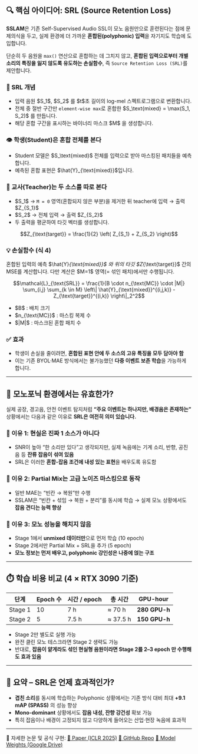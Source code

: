 
## 🔍 핵심 아이디어: SRL (Source Retention Loss)

**SSLAM**은 기존 Self-Supervised Audio SSL이 모노 음원만으로 훈련된다는 점에 문제의식을 두고, 실제 환경에 더 가까운 **혼합된(polyphonic) 입력**을 자기지도 학습에 도입합니다.

단순히 두 음원을 `max()` 연산으로 혼합하는 데 그치지 않고, **혼합된 입력으로부터 개별 소리의 특징을 잃지 않도록 유도하는 손실함수**, 즉 `Source Retention Loss (SRL)`를 제안합니다.

### 🎯 SRL 개념

* 입력 음원 \$S\_1\$, \$S\_2\$ 를 \$t\$초 길이의 log-mel 스펙트로그램으로 변환합니다.
* 전체 중 절반 구간만 `element-wise max`로 혼합한 \$S\_\text{mixed} = \max(S\_1, S\_2)\$ 를 만듭니다.
* 해당 혼합 구간을 표시하는 바이너리 마스크 \$M\$ 을 생성합니다.

### 👁️ 학생(Student)은 혼합 전체를 본다

* Student 모델은 \$S\_\text{mixed}\$ 전체를 입력으로 받아 마스킹된 패치들을 예측합니다.
* 예측된 혼합 표현은 \$\hat{Y}\_{\text{mixed}}\$입니다.

### 🧠 교사(Teacher)는 두 소스를 **따로** 본다

* \$S\_1\$ → `M = 0` 영역(혼합되지 않은 부분)을 제거한 뒤 teacher에 입력 → 출력 \$Z\_{S\_1}\$
* \$S\_2\$ → 전체 입력 → 출력 \$Z\_{S\_2}\$
* 두 출력을 평균하여 타깃 벡터를 생성합니다.

```math
Z_{\text{target}} = \frac{1}{2} \left( Z_{S_1} + Z_{S_2} \right)
```

### 💡 손실함수 (식 4)

혼합된 입력의 예측 \$\hat{Y}*{\text{mixed}}\$ 와 위의 타깃 \$Z*{\text{target}}\$ 간의 MSE를 계산합니다. 다만 계산은 \$M=1\$ 영역(= 섞인 패치)에서만 수행됩니다.

```math
\mathcal{L}_{\text{SRL}} = \frac{1}{B \cdot n_{\text{MC}} \cdot |M|} \sum_{i,j} \sum_{k \in M} \left\| \hat{Y}_{\text{mixed}}^{(i,j,k)} - Z_{\text{target}}^{(i,k)} \right\|_2^2
```

* \$B\$ : 배치 크기
* \$n\_{\text{MC}}\$ : 마스킹 복제 수
* \$|M|\$ : 마스크된 혼합 패치 수

### ✅ 효과

* 학생이 손실을 줄이려면, **혼합된 표현 안에 두 소스의 고유 특징을 모두 담아야 함**
* 이는 기존 BYOL·MAE 방식에서는 불가능했던 **다중 이벤트 보존 학습**을 가능하게 합니다.

---

## 💬 모노포닉 환경에서는 유효한가?

실제 공장, 경고음, 안전 이벤트 탐지처럼 **“주요 이벤트는 하나지만, 배경음은 존재하는”** 상황에서는 다음과 같은 이유로 **SRL은 여전히 의미 있습니다.**

### 🧩 이유 1: 현실은 진짜 1 소스가 아니다

* SNR이 높아 “한 소리만 있다”고 생각되지만, 실제 녹음에는 기계 소리, 반향, 공진음 등 **잔류 잡음이 섞여 있음**
* SRL은 이러한 **혼합-잡음 조건에 내성 있는 표현**을 배우도록 유도함

### 🧩 이유 2: Partial Mix는 고급 노이즈 마스킹으로 동작

* 일반 MAE는 “빈칸 → 복원”만 수행
* SSLAM은 “빈칸 + 섞임 → 복원 + 분리”를 동시에 학습 → 실제 모노 상황에서도 **잡음 견디는 능력 향상**

### 🧩 이유 3: 모노 성능을 해치지 않음

* Stage 1에서 **unmixed 데이터만**으로 먼저 학습 (10 epoch)
* Stage 2에서만 Partial Mix + SRL을 추가 (5 epoch)
* **모노 정보는 먼저 배우고, polyphonic 강인성은 나중에 얹는 구조**

---

## ⏱️ 학습 비용 비교 (4 × RTX 3090 기준)

| 단계      | Epoch 수 | 시간 / epoch | 총 시간     | GPU-hour      |
| ------- | ------- | ---------- | -------- | ------------- |
| Stage 1 | 10      | 7 h        | ≈ 70 h   | **280 GPU-h** |
| Stage 2 | 5       | 7.5 h      | ≈ 37.5 h | **150 GPU-h** |

* Stage 2만 별도로 실행 가능
* 완전 클린 모노 테스크라면 Stage 2 생략도 가능
* 반대로, **잡음이 얕게라도 섞인 현실형 음원이라면 Stage 2를 2–3 epoch 만 수행해도 효과 있음**

---

## 🧪 요약 – SRL은 언제 효과적인가?

* **겹친 소리**를 동시에 학습하는 Polyphonic 상황에서는 기존 방식 대비 최대 **+9.1 mAP (SPASS)** 의 성능 향상
* **Mono-dominant** 상황에서도 **잡음 내성, 잔향 강건성** 확보 가능
* 특히 잡음이나 배경이 고정되지 않고 다양하게 들어오는 산업·현장 녹음에 효과적

---

🔗 자세한 논문 및 공식 구현:
[🔗 Paper (ICLR 2025)](https://arxiv.org/abs/2403.13028)
[🔗 GitHub Repo](https://github.com/ta012/SSLAM)
[🔗 Model Weights (Google Drive)](https://github.com/ta012/SSLAM#pretrained-models)

